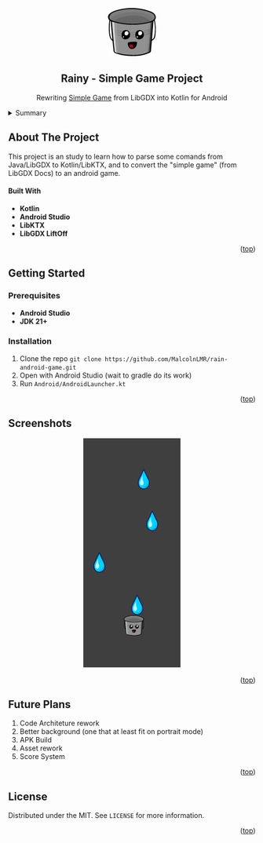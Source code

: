 <!-- Usei este modelo como base de edição: https://github.com/othneildrew/Best-README-Template -->
<a id="readme-top"></a>

<!-- PROJECT LOGO -->
<br />
<div align="center">
  <img src="readme-images/logo.png" alt="Logo-LibGDX-Simple-Game" width="100" height="100">
  
  <h2 align="center">Rainy - Simple Game Project</h2>

  <p align="center">
    Rewriting <a href="https://libgdx.com/wiki/start/a-simple-game" target="_BLANK">Simple Game</a> from LibGDX into Kotlin for Android
    <br/>
  </p>
</div>
<!-- END: PROJECT LOGO -->

<!-- Tabela de resumo -->
<details>
  <summary>Summary</summary>
  <ol>
    <!-- Primeiro: About -->
    <li>
      <a href="#about-the-project">About the Project</a>
      <ul>
        <li><a href="#built-with">Built With</a></li>
      </ul>
    </li>
    <!-- Segundo: Descrição (com sublista) -->
    <li>
      <a href="#getting-started">Getting Started</a>
      <ul>
        <li><a href="#prerequisites">Prerequisites</a></li>
      </ul>
      <ul>
        <li><a href="#installation">Installation</a></li>
      </ul>
    </li>
    <!-- Quarto: Como executar o projeto -->
    <li>
      <a href="#screenshots">Screenshots</a>
    </li>
    <!-- Sétimo: Futuras Melhorias -->
    <li>
      <a href="#future-plans">Future Plans</a>
    </li>
    <!-- Oitavo: Licença -->
    <li>
      <a href="#license">License</a>
    </li>
  </ol>
</details>
<!-- END: Tabela de resumo -->

<!-- SOBRE O PROJETO -->
## About The Project
This project is an study to learn how to parse some comands from Java/LibGDX to Kotlin/LibKTX, and to convert the "simple game" (from LibGDX Docs) to an android game.
</br>

<!-- Funcionalidades -->
#### Built With

- **Kotlin** 
- **Android Studio**
- **LibKTX**
- **LibGDX LiftOff**

<!-- END: Funcionalidades -->

<p align="right">(<a href="#readme-top">top</a>)</p>
<!-- END: Descrição de projeto -->

<!-- Como Executar o Projeto -->
## Getting Started
### Prerequisites
- **Android Studio**
- **JDK 21+**
### Installation
1. Clone the repo ```git clone https://github.com/MalcolnLMR/rain-android-game.git```
2. Open with Android Studio (wait to gradle do its work)
3. Run `Android/AndroidLauncher.kt`

<p align="right">(<a href="#readme-top">top</a>)</p>
<!-- END: Como Executar o Projeto -->

<!-- Capturas de tela -->
## Screenshots
<div align="center">
  <img src="readme-images/game.png" alt="Menu" width="198" height="467">
</div>

<p align="right">(<a href="#readme-top">top</a>)</p>
<!-- END: Capturas de tela -->

<!-- Futuras Melhorias -->
## Future Plans
1. Code Architeture rework
2. Better background (one that at least fit on portrait mode)
3. APK Build
4. Asset rework
5. Score System

<p align="right">(<a href="#readme-top">top</a>)</p>
<!-- END: Futuras Melhorias -->

<!-- LICENSE -->
## License

Distributed under the MIT. See `LICENSE` for more information.

<p align="right">(<a href="#readme-top">top</a>)</p>
<!-- END: LICENSE -->
